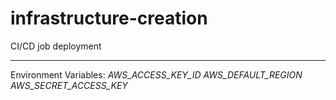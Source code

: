 # infrastructure-creation
CI/CD job deployment

-------------------------------------
Environment Variables:
*AWS_ACCESS_KEY_ID
AWS_DEFAULT_REGION
AWS_SECRET_ACCESS_KEY*
